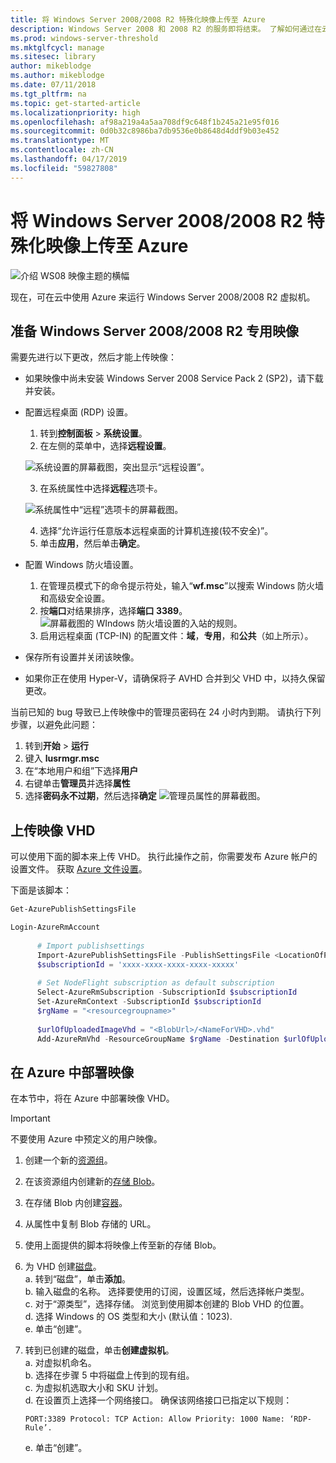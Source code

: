 ```yaml
---
title: 将 Windows Server 2008/2008 R2 特殊化映像上传至 Azure
description: Windows Server 2008 和 2008 R2 的服务即将结束。 了解如何通过在云中托管 Windows Server 来提升和迁移至 Azure。
ms.prod: windows-server-threshold
ms.mktglfcycl: manage
ms.sitesec: library
author: mikeblodge
ms.author: mikeblodge
ms.date: 07/11/2018
ms.tgt_pltfrm: na
ms.topic: get-started-article
ms.localizationpriority: high
ms.openlocfilehash: af98a219a4a5aa708df9c648f1b245a21e95f016
ms.sourcegitcommit: 0d0b32c8986ba7db9536e0b8648d4ddf9b03e452
ms.translationtype: MT
ms.contentlocale: zh-CN
ms.lasthandoff: 04/17/2019
ms.locfileid: "59827808"
---
```

# <a name="upload-a-windows-server-20082008-r2-specialized-image-to-azure"></a>将 Windows Server 2008/2008 R2 特殊化映像上传至 Azure 

![介绍 WS08 映像主题的横幅](media/WS08-image-banner-large.png)

现在，可在云中使用 Azure 来运行 Windows Server 2008/2008 R2 虚拟机。 

## <a name="prep-the-windows-server-20082008-r2-specialized-image"></a>准备 Windows Server 2008/2008 R2 专用映像
需要先进行以下更改，然后才能上传映像：

- 如果映像中尚未安装 Windows Server 2008 Service Pack 2 (SP2)，请下载并安装。

- 配置远程桌面 (RDP) 设置。
   1. 转到**控制面板** > **系统设置**。   
   2. 在左侧的菜单中，选择**远程设置**。

   ![系统设置的屏幕截图，突出显示“远程设置”。](media/1a_remote_settings.png)

   3. 在系统属性中选择**远程**选项卡。   

   ![系统属性中“远程”选项卡的屏幕截图。](media/2c_sysprops.png)

   4. 选择“允许运行任意版本远程桌面的计算机连接(较不安全)”。   
   5. 单击**应用**，然后单击**确定**。
- 配置 Windows 防火墙设置。   
   1. 在管理员模式下的命令提示符处，输入“**wf.msc**”以搜索 Windows 防火墙和高级安全设置。   
   2. 按**端口**对结果排序，选择**端口 3389**。   
     ![屏幕截图的 WIndows 防火墙设置的入站的规则。](media/3b_inboundrules.png)   
   3. 启用远程桌面 (TCP-IN) 的配置文件：**域**，**专用**，和**公共**（如上所示）。

- 保存所有设置并关闭该映像。   
- 如果你正在使用 Hyper-V，请确保将子 AVHD 合并到父 VHD 中，以持久保留更改。

当前已知的 bug 导致已上传映像中的管理员密码在 24 小时内到期。 请执行下列步骤，以避免此问题： 

1. 转到**开始** > **运行**
2. 键入 **lusrmgr.msc**
3. 在“本地用户和组”下选择**用户**
4. 右键单击**管理员**并选择**属性**
5. 选择**密码永不过期**，然后选择**确定**
![管理员属性的屏幕截图。](media/6_adminprops.png)

## <a name="uploading-the-image-vhd"></a>上传映像 VHD
可以使用下面的脚本来上传 VHD。 执行此操作之前，你需要发布 Azure 帐户的设置文件。 获取 [Azure 文件设置](https://azure.microsoft.com/downloads/)。

下面是该脚本：

```powershell
Get-AzurePublishSettingsFile 

Login-AzureRmAccount
 
      # Import publishsettings
      Import-AzurePublishSettingsFile -PublishSettingsFile <LocationOfPublishingFile>
      $subscriptionId = 'xxxx-xxxx-xxxx-xxxx-xxxxx'
 
      # Set NodeFlight subscription as default subscription
      Select-AzureRmSubscription -SubscriptionId $subscriptionId
      Set-AzureRmContext -SubscriptionId $subscriptionId
      $rgName = "<resourcegroupname>"
    
      $urlOfUploadedImageVhd = "<BlobUrl>/<NameForVHD>.vhd"
      Add-AzureRmVhd -ResourceGroupName $rgName -Destination $urlOfUploadedImageVhd -LocalFilePath "<FilePath>"  
```
## <a name="deploy-the-image-in-azure"></a>在 Azure 中部署映像
在本节中，将在 Azure 中部署映像 VHD。 

> [!IMPORTANT]
> 不要使用 Azure 中预定义的用户映像。

1.  创建一个新的[资源组](https://docs.microsoft.com/rest/api/resources/resourcegroups/createorupdate)。 
2.  在该资源组内创建新的[存储 Blob](https://docs.microsoft.com/rest/api/storageservices/put-blob)。
3.  在存储 Blob 内创建[容器](https://docs.microsoft.com/rest/api/storageservices/create-container)。
4.  从属性中复制 Blob 存储的 URL。
5.  使用上面提供的脚本将映像上传至新的存储 Blob。
6.  为 VHD 创建[磁盘](https://docs.microsoft.com/azure/virtual-machines/windows/prepare-for-upload-vhd-image)。   
     a. 转到“磁盘”，单击**添加**。  
     b. 输入磁盘的名称。 选择要使用的订阅，设置区域，然后选择帐户类型。   
     c. 对于“源类型”，选择存储。 浏览到使用脚本创建的 Blob VHD 的位置。  
     d. 选择 Windows 的 OS 类型和大小 (默认值：1023).   
     e. 单击“创建”。   

7.  转到已创建的磁盘，单击**创建虚拟机**。   
     a. 对虚拟机命名。   
     b. 选择在步骤 5 中将磁盘上传到的现有组。   
     c. 为虚拟机选取大小和 SKU 计划。   
     d. 在设置页上选择一个网络接口。 确保该网络接口已指定以下规则：
 
        PORT:3389 Protocol: TCP Action: Allow Priority: 1000 Name: ‘RDP-Rule’.   
     e. 单击“创建”。




